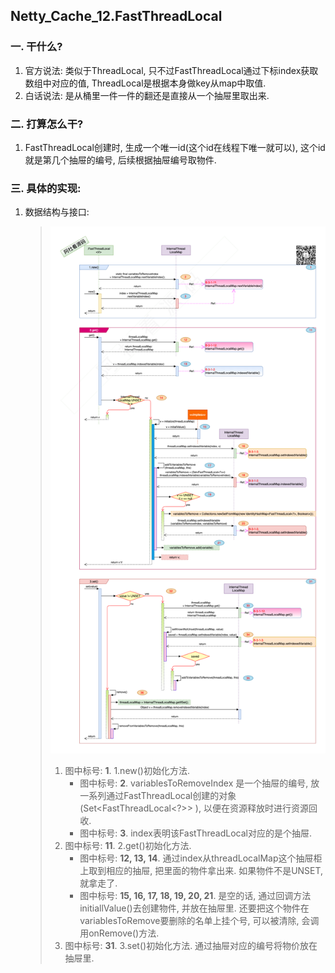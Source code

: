 ## Netty_Cache_12.FastThreadLocal

### 一. 干什么?

1. 官方说法: 类似于ThreadLocal, 只不过FastThreadLocal通过下标index获取数组中对应的值, ThreadLocal是根据本身做key从map中取值. 
2. 白话说法: 是从桶里一件一件的翻还是直接从一个抽屉里取出来.



### 二. 打算怎么干? 

1. FastThreadLocal创建时, 生成一个唯一id(这个id在线程下唯一就可以), 这个id就是第几个抽屉的编号, 后续根据抽屉编号取物件.

   

### 三. 具体的实现:

1. 数据结构与接口:

   > ![FastThreadLocal](./images/3.PooledByteBufAllocator/3.Caches-2.FastThreadLocal.png)
   >
   > 1. 图中标号: **1**. 1.new()初始化方法.
   >    - 图中标号: **2**. variablesToRemoveIndex 是一个抽屉的编号, 放一系列通过FastThreadLocal创建的对象(Set<FastThreadLocal<?>> ), 以便在资源释放时进行资源回收.
   >    - 图中标号: **3**. index表明该FastThreadLocal对应的是个抽屉.
   > 2. 图中标号: **11**. 2.get()初始化方法. 
   >    - 图中标号: **12, 13, 14**. 通过index从threadLocalMap这个抽屉柜上取到相应的抽屉, 把里面的物件拿出来. 如果物件不是UNSET, 就拿走了.
   >    - 图中标号: **15, 16, 17, 18, 19, 20, 21**. 是空的话, 通过回调方法initiallValue()去创建物件, 并放在抽屉里. 还要把这个物件在variablesToRemove要删除的名单上挂个号, 可以被清除, 会调用onRemove()方法.
   > 3. 图中标号: **31**. 3.set()初始化方法. 通过抽屉对应的编号将物价放在抽屉里.

